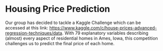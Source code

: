 # Housing Price Prediction
Our group has decided to tackle a Kaggle Challenge which can be accessed at this link: https://www.kaggle.com/c/house-prices-advanced-regression-techniques/data. With 79 explanatory variables describing (almost) every aspect of residential homes in Ames, Iowa, this competition challenges us to predict the final price of each home.
